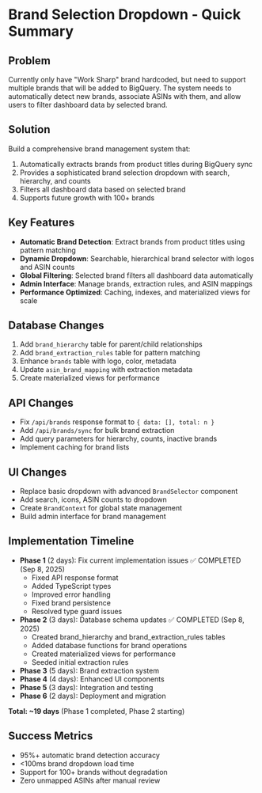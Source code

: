 # Brand Selection Dropdown - Quick Summary

## Problem
Currently only have "Work Sharp" brand hardcoded, but need to support multiple brands that will be added to BigQuery. The system needs to automatically detect new brands, associate ASINs with them, and allow users to filter dashboard data by selected brand.

## Solution
Build a comprehensive brand management system that:
1. Automatically extracts brands from product titles during BigQuery sync
2. Provides a sophisticated brand selection dropdown with search, hierarchy, and counts
3. Filters all dashboard data based on selected brand
4. Supports future growth with 100+ brands

## Key Features
- **Automatic Brand Detection**: Extract brands from product titles using pattern matching
- **Dynamic Dropdown**: Searchable, hierarchical brand selector with logos and ASIN counts  
- **Global Filtering**: Selected brand filters all dashboard data automatically
- **Admin Interface**: Manage brands, extraction rules, and ASIN mappings
- **Performance Optimized**: Caching, indexes, and materialized views for scale

## Database Changes
1. Add `brand_hierarchy` table for parent/child relationships
2. Add `brand_extraction_rules` table for pattern matching
3. Enhance `brands` table with logo, color, metadata
4. Update `asin_brand_mapping` with extraction metadata
5. Create materialized views for performance

## API Changes
- Fix `/api/brands` response format to `{ data: [], total: n }`
- Add `/api/brands/sync` for bulk brand extraction
- Add query parameters for hierarchy, counts, inactive brands
- Implement caching for brand lists

## UI Changes
- Replace basic dropdown with advanced `BrandSelector` component
- Add search, icons, ASIN counts to dropdown
- Create `BrandContext` for global state management
- Build admin interface for brand management

## Implementation Timeline
- **Phase 1** (2 days): Fix current implementation issues ✅ COMPLETED (Sep 8, 2025)
  - Fixed API response format
  - Added TypeScript types
  - Improved error handling
  - Fixed brand persistence
  - Resolved type guard issues
- **Phase 2** (3 days): Database schema updates ✅ COMPLETED (Sep 8, 2025)
  - Created brand_hierarchy and brand_extraction_rules tables
  - Added database functions for brand operations
  - Created materialized views for performance
  - Seeded initial extraction rules
- **Phase 3** (5 days): Brand extraction system  
- **Phase 4** (4 days): Enhanced UI components
- **Phase 5** (3 days): Integration and testing
- **Phase 6** (2 days): Deployment and migration

**Total: ~19 days** (Phase 1 completed, Phase 2 starting)

## Success Metrics
- 95%+ automatic brand detection accuracy
- <100ms brand dropdown load time
- Support for 100+ brands without degradation
- Zero unmapped ASINs after manual review